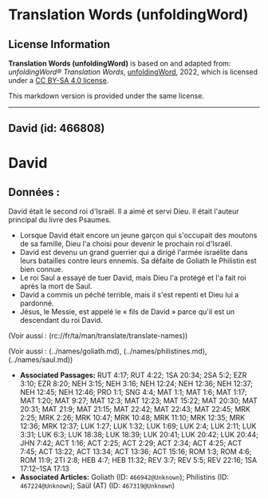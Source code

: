 # Translation Words (unfoldingWord)

## License Information

**Translation Words (unfoldingWord)** is based on and adapted from: _unfoldingWord® Translation Words_, [unfoldingWord](https://unfoldingword.org/utw), 2022, which is licensed under a [CC BY-SA 4.0 license](https://creativecommons.org/licenses/by-sa/4.0/legalcode.en).

This markdown version is provided under the same license.



--------------------------------

## David (id: 466808)

David
=====

Données :
---------

David était le second roi d'Israël. Il a aimé et servi Dieu. Il était l'auteur principal du livre des Psaumes.

* Lorsque David était encore un jeune garçon qui s'occupait des moutons de sa famille, Dieu l'a choisi pour devenir le prochain roi d'Israël.
* David est devenu un grand guerrier qui a dirigé l'armée israélite dans leurs batailles contre leurs ennemis. Sa défaite de Goliath le Philistin est bien connue.
* Le roi Saul a essayé de tuer David, mais Dieu l'a protégé et l'a fait roi après la mort de Saul.
* David a commis un péché terrible, mais il s'est repenti et Dieu lui a pardonné.
* Jésus, le Messie, est appelé le « fils de David » parce qu'il est un descendant du roi David.

(Voir aussi : (rc://fr/ta/man/translate/translate\-names))

(Voir aussi : (../names/goliath.md), (../names/philistines.md), (../names/saul.md))

* **Associated Passages:** RUT 4:17; RUT 4:22; 1SA 20:34; 2SA 5:2; EZR 3:10; EZR 8:20; NEH 3:15; NEH 3:16; NEH 12:24; NEH 12:36; NEH 12:37; NEH 12:45; NEH 12:46; PRO 1:1; SNG 4:4; MAT 1:1; MAT 1:6; MAT 1:17; MAT 1:20; MAT 9:27; MAT 12:3; MAT 12:23; MAT 15:22; MAT 20:30; MAT 20:31; MAT 21:9; MAT 21:15; MAT 22:42; MAT 22:43; MAT 22:45; MRK 2:25; MRK 2:26; MRK 10:47; MRK 10:48; MRK 11:10; MRK 12:35; MRK 12:36; MRK 12:37; LUK 1:27; LUK 1:32; LUK 1:69; LUK 2:4; LUK 2:11; LUK 3:31; LUK 6:3; LUK 18:38; LUK 18:39; LUK 20:41; LUK 20:42; LUK 20:44; JHN 7:42; ACT 1:16; ACT 2:25; ACT 2:29; ACT 2:34; ACT 4:25; ACT 7:45; ACT 13:22; ACT 13:34; ACT 13:36; ACT 15:16; ROM 1:3; ROM 4:6; ROM 11:9; 2TI 2:8; HEB 4:7; HEB 11:32; REV 3:7; REV 5:5; REV 22:16; 1SA 17:12–1SA 17:13
* **Associated Articles:** Goliath (ID: `466942@Unknown`); Philistins (ID: `467224@Unknown`); Saül (AT) (ID: `467319@Unknown`)

